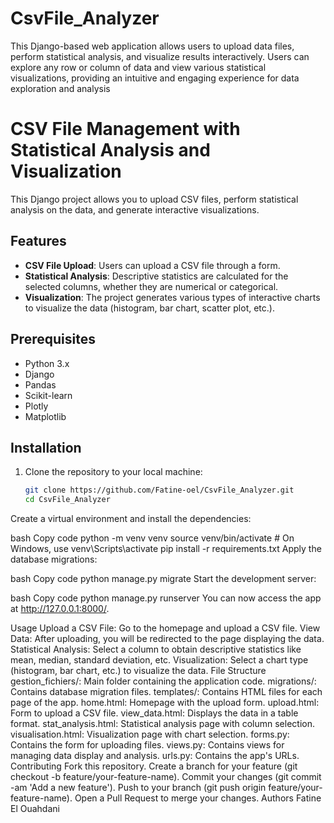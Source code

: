 # CsvFile_Analyzer
This Django-based web application allows users to upload data files, perform statistical analysis, and visualize results interactively. Users can explore any row or column of data and view various statistical visualizations, providing an intuitive and engaging experience for data exploration and analysis
# CSV File Management with Statistical Analysis and Visualization

This Django project allows you to upload CSV files, perform statistical analysis on the data, and generate interactive visualizations.

## Features

- **CSV File Upload**: Users can upload a CSV file through a form.
- **Statistical Analysis**: Descriptive statistics are calculated for the selected columns, whether they are numerical or categorical.
- **Visualization**: The project generates various types of interactive charts to visualize the data (histogram, bar chart, scatter plot, etc.).

## Prerequisites

- Python 3.x
- Django
- Pandas
- Scikit-learn
- Plotly
- Matplotlib

## Installation

1. Clone the repository to your local machine:

   ```bash
   git clone https://github.com/Fatine-oel/CsvFile_Analyzer.git
   cd CsvFile_Analyzer
Create a virtual environment and install the dependencies:

bash
Copy code
python -m venv venv
source venv/bin/activate  # On Windows, use venv\Scripts\activate
pip install -r requirements.txt
Apply the database migrations:

bash
Copy code
python manage.py migrate
Start the development server:

bash
Copy code
python manage.py runserver
You can now access the app at http://127.0.0.1:8000/.

Usage
Upload a CSV File: Go to the homepage and upload a CSV file.
View Data: After uploading, you will be redirected to the page displaying the data.
Statistical Analysis: Select a column to obtain descriptive statistics like mean, median, standard deviation, etc.
Visualization: Select a chart type (histogram, bar chart, etc.) to visualize the data.
File Structure
gestion_fichiers/: Main folder containing the application code.
migrations/: Contains database migration files.
templates/: Contains HTML files for each page of the app.
home.html: Homepage with the upload form.
upload.html: Form to upload a CSV file.
view_data.html: Displays the data in a table format.
stat_analysis.html: Statistical analysis page with column selection.
visualisation.html: Visualization page with chart selection.
forms.py: Contains the form for uploading files.
views.py: Contains views for managing data display and analysis.
urls.py: Contains the app's URLs.
Contributing
Fork this repository.
Create a branch for your feature (git checkout -b feature/your-feature-name).
Commit your changes (git commit -am 'Add a new feature').
Push to your branch (git push origin feature/your-feature-name).
Open a Pull Request to merge your changes.
Authors
Fatine El Ouahdani
